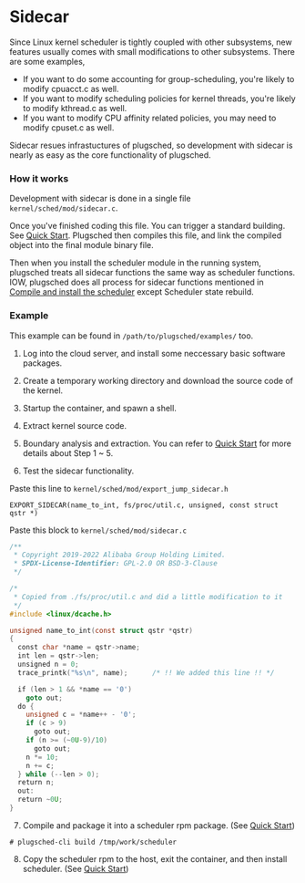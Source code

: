 # Sidecar
Since Linux kernel scheduler is tightly coupled with other subsystems, new features usually comes with small modifications to other subsystems. There are some examples,

- If you want to do some accounting for group-scheduling, you're likely to modify cpuacct.c as well.
- If you want to modify scheduling policies for kernel threads, you're likely to modify kthread.c as well.
- If you want to modify CPU affinity related policies, you may need to modify cpuset.c as well.

Sidecar resues infrastuctures of plugsched, so development with sidecar is nearly as easy as the core functionality of plugsched.

### How it works
Development with sidecar is done in a single file `kernel/sched/mod/sidecar.c`. 

Once you've finished coding this file. You can trigger a standard building. See [Quick Start](../README.md#quick-start). Plugsched then compiles this file, and link the compiled object into the final module binary file.

Then when you install the scheduler module in the running system, plugsched treats all sidecar functions the same way as scheduler functions. IOW, plugsched does all process for sidecar functions mentioned in [Compile and install the scheduler](../README.md#compile-and-install-the-scheduler) except Scheduler state rebuild.

### Example
This example can be found in `/path/to/plugsched/examples/` too.

1. Log into the cloud server, and install some neccessary basic software packages.
2. Create a temporary working directory and download the source code of the kernel.
3. Startup the container, and spawn a shell.
4. Extract kernel source code.
5. Boundary analysis and extraction.
You can refer to [Quick Start](../README.md#quick-start) for more details about Step 1 ~ 5.

6. Test the sidecar functionality.

Paste this line to `kernel/sched/mod/export_jump_sidecar.h`

    EXPORT_SIDECAR(name_to_int, fs/proc/util.c, unsigned, const struct qstr *)

Paste this block to `kernel/sched/mod/sidecar.c`
```c
/**
 * Copyright 2019-2022 Alibaba Group Holding Limited.
 * SPDX-License-Identifier: GPL-2.0 OR BSD-3-Clause
 */

/*
 * Copied from ./fs/proc/util.c and did a little modification to it
 */
#include <linux/dcache.h>

unsigned name_to_int(const struct qstr *qstr)
{
  const char *name = qstr->name;
  int len = qstr->len;
  unsigned n = 0;
  trace_printk("%s\n", name);      /* !! We added this line !! */

  if (len > 1 && *name == '0')
    goto out;
  do {
    unsigned c = *name++ - '0';
    if (c > 9)
      goto out;
    if (n >= (~0U-9)/10)
      goto out;
    n *= 10;
    n += c;
  } while (--len > 0);
  return n;
  out:
  return ~0U;
}
```

7. Compile and package it into a scheduler rpm package. (See [Quick Start](../README.md#quick-start))

``` shell
# plugsched-cli build /tmp/work/scheduler
```

8. Copy the scheduler rpm to the host, exit the container, and then install scheduler. (See [Quick Start](../README.md#quick-start))
